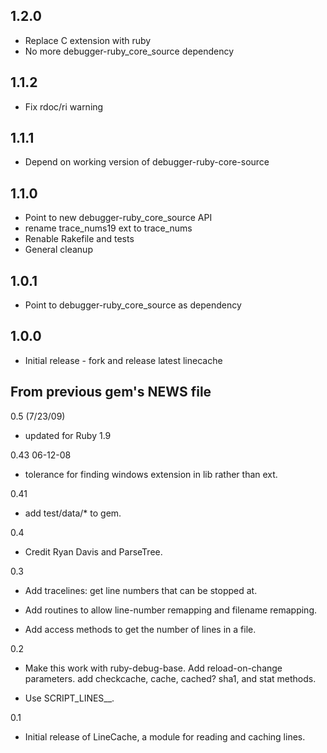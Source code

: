 ## 1.2.0
* Replace C extension with ruby 
* No more debugger-ruby_core_source dependency

## 1.1.2
* Fix rdoc/ri warning

## 1.1.1
* Depend on working version of debugger-ruby-core-source

## 1.1.0
* Point to new debugger-ruby_core_source API
* rename trace_nums19 ext to trace_nums
* Renable Rakefile and tests
* General cleanup

## 1.0.1
* Point to debugger-ruby_core_source as dependency

## 1.0.0
* Initial release - fork and release latest linecache

## From previous gem's NEWS file

0.5 (7/23/09)
- updated for Ruby 1.9

0.43
06-12-08
- tolerance for finding windows extension in lib rather than ext.

0.41 
- add test/data/* to gem.

0.4
- Credit Ryan Davis and ParseTree.

0.3
- Add tracelines: get line numbers that can be stopped at.

- Add routines to allow line-number 
  remapping and filename remapping. 

- Add access methods to get the number of lines in a file.

0.2
- Make this work with ruby-debug-base. Add reload-on-change parameters.
  add checkcache, cache, cached? sha1, and stat methods. 
  
- Use SCRIPT_LINES__.

0.1

- Initial release of LineCache, a module for reading and caching lines.

